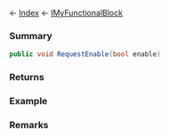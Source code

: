 ← [Index](Api-Index) ← [IMyFunctionalBlock](Sandbox.ModAPI.Ingame.IMyFunctionalBlock)

### Summary

```csharp
public void RequestEnable(bool enable)
```

### Returns

### Example

### Remarks

